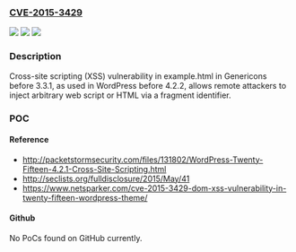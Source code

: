 ### [CVE-2015-3429](https://cve.mitre.org/cgi-bin/cvename.cgi?name=CVE-2015-3429)
![](https://img.shields.io/static/v1?label=Product&message=n%2Fa&color=blue)
![](https://img.shields.io/static/v1?label=Version&message=n%2Fa&color=blue)
![](https://img.shields.io/static/v1?label=Vulnerability&message=n%2Fa&color=brighgreen)

### Description

Cross-site scripting (XSS) vulnerability in example.html in Genericons before 3.3.1, as used in WordPress before 4.2.2, allows remote attackers to inject arbitrary web script or HTML via a fragment identifier.

### POC

#### Reference
- http://packetstormsecurity.com/files/131802/WordPress-Twenty-Fifteen-4.2.1-Cross-Site-Scripting.html
- http://seclists.org/fulldisclosure/2015/May/41
- https://www.netsparker.com/cve-2015-3429-dom-xss-vulnerability-in-twenty-fifteen-wordpress-theme/

#### Github
No PoCs found on GitHub currently.

